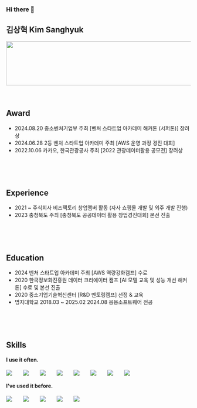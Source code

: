 

### Hi there 👋
## 김상혁 Kim Sanghyuk

<a href="https://github.com/devxb/gitanimals">
  <img
    src="https://render.gitanimals.org/lines/duckchanahn?pet-id=649138129472844714&contribution-view=false"
    width="600"
    height="120"
  />
</a>
  

<br />
<br />
<br />

## Award
- 2024.08.20 중소벤처기업부 주최 [벤처 스타트업 아카데미 해커톤 (서퍼톤)] 장려상 
- 2024.06.28 2등 벤처 스타트업 아카데미 주최 [AWS 운영 과정 경진 대회] 
- 2022.10.06 카카오, 한국관광공사 주최 [2022 관광데이터활용 공모전] 장려상 
<br />
<br />
<br />

## Experience
- 2021 ~ 주식회사 비즈팩토리 창업맴버 활동 (자사 쇼핑몰 개발 및 외주 개발 진행)
- 2023 충청북도 주최 [충청북도 공공데이터 활용 창업경진대회] 본선 진출
<br />
<br />
<br />

## Education
- 2024 벤처 스타트업 아카데미 주최 [AWS 역량강화캠프] 수료
- 2020 한국정보화진흥원 데이터 크리에이터 캠프 [AI 모델 교육 및 성능 개선 해커톤] 수료 및 본선 진출
- 2020 중소기업기술혁신센터 [R&D 멘토링캠프] 선정 & 교육
- 명지대학교 2018.03 ~ 2025.02 2024.08 응용소프트웨어 전공
<br />
<br />
<br />

## Skills
#### I use it often.
<div style="display:flex;gap:30px;flex-wrap:wrap;">
  <img src="https://img.shields.io/badge/Java-007396?style=for-the-badge&logo=Java&logoColor=white">
  <img src="https://img.shields.io/badge/Spring-6DB33F?style=flat-square&logo=Spring&logoColor=white">
  <img src="https://img.shields.io/badge/AWS-232F3E?style=for-the-badge&logo=amazonaws&logoColor=white">
  <img src="https://img.shields.io/badge/MySQL-4479A1?style=for-the-badge&logo=mysql&logoColor=white">
  <img src="https://img.shields.io/badge/Redis-DC382D?style=for-the-badge&logo=redis&logoColor=white">
  <img src="https://img.shields.io/badge/Docker-2496ED?style=for-the-badge&logo=Docker&logoColor=white">
  <img src="https://img.shields.io/badge/Jenkins-D24939?style=for-the-badge&logo=Jenkins&logoColor=white">
  <img src="https://img.shields.io/badge/Postman-FF6C37?style=flat-square&logo=Postman&logoColor=white">
</div>

#### I've used it before.
<div style="display:flex;gap:30px;flex-wrap:wrap;">
  <img src="https://img.shields.io/badge/js-F7DF1E?style=for-the-badge&logo=javascript&logoColor=black">
  <img src="https://img.shields.io/badge/Node.js-339933?style=flat-square&logo=Node.js&logoColor=white">
  <img src="https://img.shields.io/badge/express-000000?style=for-the-badge&logo=express&logoColor=white">
  <img src="https://img.shields.io/badge/react-61DAFB?style=for-the-badge&logo=react&logoColor=black">
  <img src="https://img.shields.io/badge/Android-3DDC84?style=for-the-badge&logo=android&logoColor=white">
</div>
<br />
<br />
<br />

<!--
**duckchanahn/duckchanahn** is a ✨ _special_ ✨ repository because its `README.md` (this file) appears on your GitHub profile.

